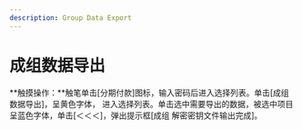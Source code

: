 ```yaml
---
description: Group Data Export
---
```


# 成组数据导出

**触摸操作：**触笔单击\[分期付款\]图标，输入密码后进入选择列表。单击\[成组数据导出\]，呈黄色字体， 进入选择列表。单击选中需要导出的数据，被选中项目呈蓝色字体，单击\[＜＜＜\]，弹出提示框\[成组 解密密钥文件输出完成\]。

